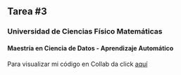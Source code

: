 ## Tarea #3
### Universidad de Ciencias Físico Matemáticas
#### Maestría en Ciencia de Datos - Aprendizaje Automático

Para visualizar mi código en Collab da click [aquí](https://colab.research.google.com/drive/1z5JniKggsHNkYkSPEbuPNfRCTiIknDha?usp=sharing)
